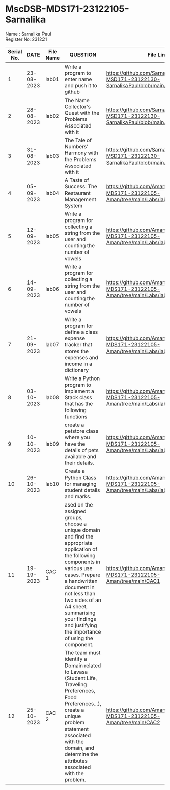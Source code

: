 # MscDSB-MDS171-23122105-Sarnalika
Name : Sarnalika Paul    
Register No: 231221






|Serial No.|    DATE     |  File Name       |                     QUESTION                         |      File Link            |             
|----------|------------ | -----------------|------------------------------------------------------|---------------------------|
|   1      |  23-08-2023 |      lab01       |  Write a program to enter name and push it to github |    https://github.com/Sarnalikapaul/MscDSB-MSD171-23122130-SarnalikaPaul/blob/main/LAB/Lab01.ipynb|
|   2      |  28-08-2023 |      lab02       |  The Name Collector's Quest with the Problems Associated with it |https://github.com/Sarnalikapaul/MscDSB-MSD171-23122130-SarnalikaPaul/blob/main/LAB/Lab02.ipynb           |
|   3      |  31-08-2023 |      lab03       |  The Tale of Numbers' Harmony with the Problems Associated with it | https://github.com/Sarnalikapaul/MscDSB-MSD171-23122130-SarnalikaPaul/blob/main/LAB/Lab03.ipynb                |
|   4      |  05-09-2023 |      lab04       |  A Taste of Success: The Restaurant Management System | https://github.com/AmanRana07/MscDSB-MDS171-23122105-Aman/tree/main/Labs/lab4                    |
|   5      |  12-09-2023 |      lab05       | Write a program for collecting a string from the user and counting the number of vowels|https://github.com/AmanRana07/MscDSB-MDS171-23122105-Aman/tree/main/Labs/lab5   |
|   6      |  14-09-2023 |      lab06       | Write a program for collecting a string from the user and counting the number of vowels|https://github.com/AmanRana07/MscDSB-MDS171-23122105-Aman/tree/main/Labs/lab6   |
|   7      |  21-09-2023 |      lab07       | Write a program for define a class expense tracker that stores the expenses and income in a dictionary|  https://github.com/AmanRana07/MscDSB-MDS171-23122105-Aman/tree/main/Labs/lab%2007  |
|   8      |  03-10-2023 |      lab08       | Write a Python program to implement a Stack class that has the following functions | https://github.com/AmanRana07/MscDSB-MDS171-23122105-Aman/tree/main/Labs/lab%2008  |
|   9      |  10-10-2023 |      lab09       |create a petstore class where you have the details of pets available and their details. | https://github.com/AmanRana07/MscDSB-MDS171-23122105-Aman/tree/main/Labs/lab%2009 |
|   10      |  26-10-2023 |      lab10       |Create a Python Class for managing student details and marks. | https://github.com/AmanRana07/MscDSB-MDS171-23122105-Aman/tree/main/Labs/lab10 |
|   11      |  19-19-2023 |      CAC 1      |ased on the assigned groups, choose a unique domain and find the appropriate application of the following components in various use cases. Prepare a handwritten document in not less than two sides of an A4 sheet, summarising your findings and justifying the importance of using the component.| https://github.com/AmanRana07/MscDSB-MDS171-23122105-Aman/tree/main/CAC1 |
|   12      |  25-10-2023 |      CAC 2       |The team must identify a Domain related to Lavasa (Student Life, Traveling Preferences, Food Preferences...), create a unique problem statement associated with the domain, and determine the attributes associated with  the problem. | https://github.com/AmanRana07/MscDSB-MDS171-23122105-Aman/tree/main/CAC2 |


 
